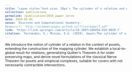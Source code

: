 ```yaml
---
title: "<span style='font-size: 20px'> The cylinder of a relation and generalized versions of the Nerve Theorem"
collection: publications
permalink: /publication/2019_paper_nerve
date: 2019-01-01
venue: 'Discrete and Computational Geometry.'
#paperurl: 'http://academicpages.github.io/files/paper3.pdf'
link: 'https://link.springer.com/article/10.1007/s00454-018-0028-7'
citation: 'Fernández, X.; Minian, E.G. (2019). &quot;The cylinder of a relation and generalized versions of the Nerve Theorem.&quot; <i>Discrete and Computational Geometry</i>. 63(8).'
---
```


<style type="text/css">
  body{
  font-size: 8pt;
}
</style>
We introduce the notion of cylinder of a relation in the context of posets, extending the construction of the mapping cylinder. We establish a local-to-global result for relations, generalizing Quillen's Theorem A for order preserving maps, and derive novel formulations of the classical Nerve Theorem for posets and simplicial complexes, suitable for covers with not necessarily contractible intersections.